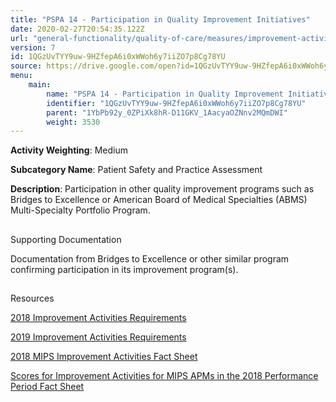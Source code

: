 ```yaml
---
title: "PSPA 14 - Participation in Quality Improvement Initiatives"
date: 2020-02-27T20:54:35.122Z
url: "general-functionality/quality-of-care/measures/improvement-activities-measures/2018-improvement-activities/pspa-14-participation-in-quality-improvement-initiatives.html"
version: 7
id: 1QGzUvTYY9uw-9HZfepA6i0xWWoh6y7iiZO7p8Cg78YU
source: https://drive.google.com/open?id=1QGzUvTYY9uw-9HZfepA6i0xWWoh6y7iiZO7p8Cg78YU
menu:
    main:
        name: "PSPA 14 - Participation in Quality Improvement Initiatives"
        identifier: "1QGzUvTYY9uw-9HZfepA6i0xWWoh6y7iiZO7p8Cg78YU"
        parent: "1YbPb92y_0ZPiXk8hR-D11GKV_1AacyaOZNnv2MQmDWI"
        weight: 3530
---
```









**Activity Weighting**: Medium

**Subcategory Name**: Patient Safety and Practice Assessment

**Description**: Participation in other quality improvement programs such as Bridges to Excellence or American Board of Medical Specialties (ABMS) Multi-Specialty Portfolio Program.







## 

Supporting Documentation

Documentation from Bridges to Excellence or other similar program confirming participation in its improvement program(s).







## 

Resources

[2018 Improvement Activities Requirements](https://qpp.cms.gov/mips/improvement-activities?py=2018)

[2019 Improvement Activities Requirements](https://qpp.cms.gov/mips/improvement-activities?py=2019)

[2018 MIPS Improvement Activities Fact Sheet](https://qpp.cms.gov/resource/2018%20MIPS%20Improvement%20Activities%20Fact%20Sheet)

[Scores for Improvement Activities for MIPS APMs in the 2018 Performance Period Fact Sheet](https://qpp.cms.gov/resource/2018%20MIPS%20APMs%20improvement%20Activities%20scores%20fact%20sheet)

